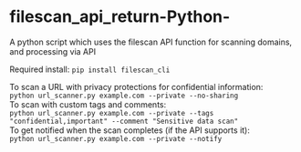 # filescan_api_return-Python-
A python script which uses the filescan API function for scanning domains, and processing via API

Required install: 
`pip install filescan_cli`




To scan a URL with privacy protections for confidential information:   
`python url_scanner.py example.com --private --no-sharing`   
To scan with custom tags and comments:   
`python url_scanner.py example.com --private --tags "confidential,important" --comment "Sensitive data scan"`   
To get notified when the scan completes (if the API supports it):   
`python url_scanner.py example.com --private --notify`   